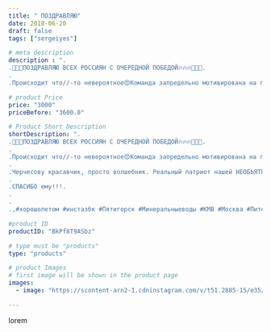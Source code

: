```yaml
---
title: " ПОЗДРАВЛЯЮ"
date: 2018-06-20
draft: false
tags: ["sergeiyes"]

# meta description
description : ".
.🔴🔴🔴ПОЗДРАВЛЯЮ ВСЕХ РОССИЯН С ОЧЕРЕДНОЙ ПОБЕДОЙ🔥🔥🔥🚀🚀🚀.
.
.Происходит что//-то невероятное😍Команда запредельно мотивирована на победу. Это и есть ключ к победе"

# product Price
price: "3000"
priceBefore: "3600.0"

# Product Short Description
shortDescription: ".
.🔴🔴🔴ПОЗДРАВЛЯЮ ВСЕХ РОССИЯН С ОЧЕРЕДНОЙ ПОБЕДОЙ🔥🔥🔥🚀🚀🚀.
.
.Происходит что//-то невероятное😍Команда запредельно мотивирована на победу. Это и есть ключ к победе👍✌👌.
.
.Черчесову красавчик, просто волшебник. Реальный патриот нашей НЕОБЬЯТНОЙ И конечно же фотбола.
.
.СПАСИБО ему!!!.
.
.
.,#хoрoшoлетoм #инстазбк #Пятигорск #Минеральныеводы #КМВ #Москва #Питер #Ставрополь #Сочи #Симферополь #Севастополь #СКФО #УФО #Анапа #Краснодар #Екатеринбург #Челябинск #Ессентуки #Железноводск #Кисловодск #бизнес #Ростовнадону #gruppazahvata #Нижнийновгород #sergeystar #nl_int #biznes #Волгоград #churslabs"

#product ID
productID: "BkPf8T9ASbz"

# type must be "products"
type: "products"

# product Images
# first image will be shown in the product page
images:
  - image: "https://scontent-arn2-1.cdninstagram.com/v/t51.2885-15/e35/35264324_408667896278406_7298464065263763456_n.jpg?tp=1&_nc_ht=scontent-arn2-1.cdninstagram.com&_nc_cat=106&_nc_ohc=igZTeqyqH2IAX9o18eG&ccb=7-4&oh=a1a5cd7aec9e2a21b9845b3112df1a15&oe=60845943&_nc_sid=86f79a&ig_cache_key=MTgwNTgwMjQ1OTYzMzg4Njk2Mw%3D%3D.2-ccb7-4"

---
```

lorem
